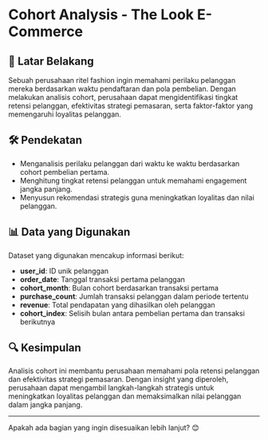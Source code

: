 
# **Cohort Analysis - The Look E-Commerce**  

## 📌 **Latar Belakang**  
Sebuah perusahaan ritel fashion ingin memahami perilaku pelanggan mereka berdasarkan waktu pendaftaran dan pola pembelian. Dengan melakukan analisis cohort, perusahaan dapat mengidentifikasi tingkat retensi pelanggan, efektivitas strategi pemasaran, serta faktor-faktor yang memengaruhi loyalitas pelanggan.  

## 🛠 **Pendekatan**  
- Menganalisis perilaku pelanggan dari waktu ke waktu berdasarkan cohort pembelian pertama.  
- Menghitung tingkat retensi pelanggan untuk memahami engagement jangka panjang.  
- Menyusun rekomendasi strategis guna meningkatkan loyalitas dan nilai pelanggan.  

## 📊 **Data yang Digunakan**  
Dataset yang digunakan mencakup informasi berikut:  
- **user_id**: ID unik pelanggan  
- **order_date**: Tanggal transaksi pertama pelanggan  
- **cohort_month**: Bulan cohort berdasarkan transaksi pertama  
- **purchase_count**: Jumlah transaksi pelanggan dalam periode tertentu  
- **revenue**: Total pendapatan yang dihasilkan oleh pelanggan  
- **cohort_index**: Selisih bulan antara pembelian pertama dan transaksi berikutnya  

## 🔍 **Kesimpulan**  
Analisis cohort ini membantu perusahaan memahami pola retensi pelanggan dan efektivitas strategi pemasaran. Dengan insight yang diperoleh, perusahaan dapat mengambil langkah-langkah strategis untuk meningkatkan loyalitas pelanggan dan memaksimalkan nilai pelanggan dalam jangka panjang.  

---

Apakah ada bagian yang ingin disesuaikan lebih lanjut? 😊
